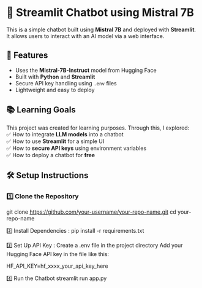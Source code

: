 # 🤖 Streamlit Chatbot using Mistral 7B

This is a simple chatbot built using **Mistral 7B** and deployed with **Streamlit**.  
It allows users to interact with an AI model via a web interface.  

## 🚀 Features
- Uses the **Mistral-7B-Instruct** model from Hugging Face  
- Built with **Python** and **Streamlit**  
- Secure API key handling using `.env` files  
- Lightweight and easy to deploy  

## 📚 Learning Goals
This project was created for learning purposes. Through this, I explored:  
✅ How to integrate **LLM models** into a chatbot  
✅ How to use **Streamlit** for a simple UI  
✅ How to **secure API keys** using environment variables  
✅ How to deploy a chatbot for **free**  

## 🛠️ Setup Instructions
### 1️⃣ Clone the Repository
git clone https://github.com/your-username/your-repo-name.git
cd your-repo-name

2️⃣ Install Dependencies :
pip install -r requirements.txt

3️⃣ Set Up API Key :
Create a .env file in the project directory
Add your Hugging Face API key in the file like this:

HF_API_KEY=hf_xxxx_your_api_key_here

4️⃣ Run the Chatbot
streamlit run app.py
